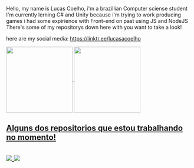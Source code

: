 Hello, my name is Lucas Coelho, i'm a brazillian Computer sciense student <br>
I'm currently lerning C# and Unity because i'm trying to work producing games
i had some expirience with Front-end on past using JS and NodeJS
There's some of my repositorys down here with you want to take a look!

here are my social media: https://linktr.ee/lucasacoelho

<!---
lucasacoelho/lucasacoelho is a ✨ special ✨ repository because its `README.md` (this file) appears on your GitHub profile.
You can click the Preview link to take a look at your changes.
--->

<div>
<a href="https://github.com/lucasacoelho">
<img align="center" loading="lazy" height="180em" src="https://github-readme-stats.vercel.app/api/top-langs/?username=lucasacoelho&layout=compact&langs_count=7&theme=maroongold"/>
  
<img align="center" loading="lazy" height="180em" src="https://github-readme-stats.vercel.app/api/?username=lucasacoelho&show_icons=true&theme=maroongold&include_all_commits=false&count_private=true"/>
<br>
<h2>Alguns dos repositorios que estou trabalhando no momento!<h2>
</a>
<a href="https://github.com/lucasacoelho/Desafios-Beecrowd-CSharp">
  <img align="center" src="https://github-readme-stats.vercel.app/api/pin/?username=lucasacoelho&repo=Desafios-Beecrowd-CSharp&theme=maroongold" />

<a href="https://github.com/lucasacoelho/Carrot_collector.git">
  <img align="center" src="https://github-readme-stats.vercel.app/api/pin/?username=lucasacoelho&repo=Carrot_collector&theme=maroongold" />
</a>
</div>

